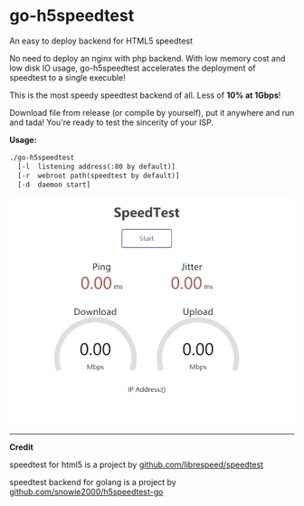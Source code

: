 # go-h5speedtest
An easy to deploy backend for HTML5 speedtest



No need to deploy an nginx with php backend. With low memory cost and low disk IO usage, go-h5speedtest accelerates the deployment of speedtest to a single execuble!

This is the most speedy speedtest backend of all. Less of **10% at 1Gbps**!

Download file from release (or compile by yourself), put it anywhere and run and tada! You're ready to test the sincerity of your ISP.

**Usage:**
```
./go-h5speedtest 
  [-l  listening address(:80 by default)] 
  [-r  webroot path(speedtest by default)]
  [-d  daemon start]
```

![screenshot](https://raw.githubusercontent.com/Andyfoo/go-h5speedtest/master/go-h5speedtest.png)

--------

**Credit**

speedtest for html5 is a project by [github.com/librespeed/speedtest](https://github.com/librespeed/speedtest)

speedtest backend for golang is a project by [github.com/snowie2000/h5speedtest-go](https://github.com/snowie2000/h5speedtest-go)